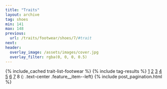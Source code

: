 ```yaml
---
title: "Traits"
layout: archive
tag: shoes
min: 141
max: 148
previous:
  url: /traits/footwear/shoes/7/#trait
next:
header:
  overlay_image: /assets/images/cover.jpg
  overlay_filter: rgba(0, 0, 0, 0.5)
---
```

{% include_cached trait-list-footwear %}
{% include tag-results %}
[1](/traits/footwear/shoes/1/#trait) [2](/traits/footwear/shoes/2/#trait) [3](/traits/footwear/shoes/3/#trait) [4](/traits/footwear/shoes/4/#trait) [5](/traits/footwear/shoes/5/#trait) [6](/traits/footwear/shoes/6/#trait) [7](/traits/footwear/shoes/7/#trait) 8 
{: .text-center .feature__item--left}
{% include post_pagination.html %}
